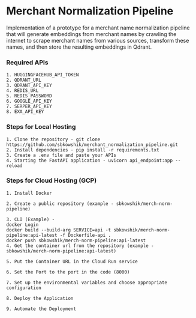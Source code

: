 # Merchant Normalization Pipeline 
Implementation of a prototype for a merchant name normalization pipeline that will generate embeddings from merchant names by crawling the internet to scrape merchant names from various sources, transform these names, and then store the resulting embeddings in Qdrant.

### Required APIs
```
1. HUGGINGFACEHUB_API_TOKEN
2. QDRANT_URL
3. QDRANT_API_KEY
4. REDIS_URL
5. REDIS_PASSWORD
6. GOOGLE_API_KEY
7. SERPER_API_KEY
8. EXA_API_KEY
```

### Steps for Local Hosting
```
1. Clone the repository - git clone https://github.com/sbkowshik/merchant_normalization_pipeline.git
2. Install dependencies - pip install -r requirements.txt
3. Create a .env file and paste your APIs
4. Starting the FastAPI application - uvicorn api_endpoint:app --reload
```
### Steps for Cloud Hosting (GCP)
```
1. Install Docker

2. Create a public repository (example - sbkowshik/merch-norm-pipeline)

3. CLI (Example) -
docker Login
docker build --build-arg SERVICE=api -t sbkowshik/merch-norm-pipeline:api-latest -f Dockerfile-api .
docker push sbkowshik/merch-norm-pipeline:api-latest
4. Get the container url from the repository (example - sbkowshik/merch-norm-pipeline:api-latest)

5. Put the Container URL in the Cloud Run service

6. Set the Port to the port in the code (8000)

7. Set up the environmental variables and choose appropriate configuration

8. Deploy the Application

9. Automate the Deployment
```

